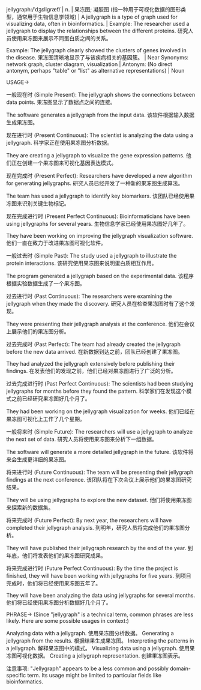 jellygraph:/ˈdʒɛliɡræf/ | n. | 果冻图; 凝胶图 (指一种用于可视化数据的图形类型，通常用于生物信息学领域) | A jellygraph is a type of graph used for visualizing data, often in bioinformatics. |  Example: The researcher used a jellygraph to display the relationships between the different proteins. 研究人员使用果冻图来展示不同蛋白质之间的关系。

Example: The jellygraph clearly showed the clusters of genes involved in the disease. 果冻图清晰地显示了与该疾病相关的基因簇。 | Near Synonyms: network graph, cluster diagram, visualization | Antonym:  (No direct antonym, perhaps "table" or "list" as alternative representations) | Noun


USAGE->

一般现在时 (Simple Present):
The jellygraph shows the connections between data points. 果冻图显示了数据点之间的连接。

The software generates a jellygraph from the input data.  该软件根据输入数据生成果冻图。


现在进行时 (Present Continuous):
The scientist is analyzing the data using a jellygraph.  科学家正在使用果冻图分析数据。

They are creating a jellygraph to visualize the gene expression patterns. 他们正在创建一个果冻图来可视化基因表达模式。


现在完成时 (Present Perfect):
Researchers have developed a new algorithm for generating jellygraphs. 研究人员已经开发了一种新的果冻图生成算法。

The team has used a jellygraph to identify key biomarkers.  该团队已经使用果冻图来识别关键生物标记。


现在完成进行时 (Present Perfect Continuous):
Bioinformaticians have been using jellygraphs for several years. 生物信息学家已经使用果冻图好几年了。

They have been working on improving the jellygraph visualization software.  他们一直在致力于改进果冻图可视化软件。


一般过去时 (Simple Past):
The study used a jellygraph to illustrate the protein interactions.  该研究使用果冻图来说明蛋白质相互作用。

The program generated a jellygraph based on the experimental data. 该程序根据实验数据生成了一个果冻图。


过去进行时 (Past Continuous):
The researchers were examining the jellygraph when they made the discovery. 研究人员在检查果冻图时有了这个发现。

They were presenting their jellygraph analysis at the conference. 他们在会议上展示他们的果冻图分析。


过去完成时 (Past Perfect):
The team had already created the jellygraph before the new data arrived.  在新数据到达之前，团队已经创建了果冻图。

They had analyzed the jellygraph extensively before publishing their findings. 在发表他们的发现之前，他们已经对果冻图进行了广泛的分析。


过去完成进行时 (Past Perfect Continuous):
The scientists had been studying jellygraphs for months before they found the pattern. 科学家们在发现这个模式之前已经研究果冻图好几个月了。

They had been working on the jellygraph visualization for weeks. 他们已经在果冻图可视化上工作了几个星期。


一般将来时 (Simple Future):
The researchers will use a jellygraph to analyze the next set of data. 研究人员将使用果冻图来分析下一组数据。

The software will generate a more detailed jellygraph in the future.  该软件将来会生成更详细的果冻图。


将来进行时 (Future Continuous):
The team will be presenting their jellygraph findings at the next conference. 该团队将在下次会议上展示他们的果冻图研究结果。

They will be using jellygraphs to explore the new dataset. 他们将使用果冻图来探索新的数据集。


将来完成时 (Future Perfect):
By next year, the researchers will have completed their jellygraph analysis. 到明年，研究人员将完成他们的果冻图分析。

They will have published their jellygraph research by the end of the year. 到年底，他们将发表他们的果冻图研究成果。


将来完成进行时 (Future Perfect Continuous):
By the time the project is finished, they will have been working with jellygraphs for five years. 到项目完成时，他们将已经使用果冻图五年了。

They will have been analyzing the data using jellygraphs for several months. 他们将已经使用果冻图分析数据好几个月了。



PHRASE->
(Since "jellygraph" is a technical term, common phrases are less likely.  Here are some possible usages in context:)

Analyzing data with a jellygraph.  使用果冻图分析数据。
Generating a jellygraph from the results.  根据结果生成果冻图。
Interpreting the patterns in a jellygraph. 解释果冻图中的模式。
Visualizing data using a jellygraph. 使用果冻图可视化数据。
Creating a jellygraph representation. 创建果冻图表示。


注意事项:  "Jellygraph" appears to be a less common and possibly domain-specific term.  Its usage might be limited to particular fields like bioinformatics.
